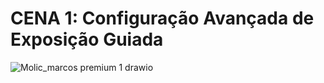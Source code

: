 # CENA 1: Configuração Avançada de Exposição Guiada

![Molic_marcos premium 1 drawio](https://github.com/user-attachments/assets/264ef5c6-853b-4310-933f-645bbb33f1e7)
